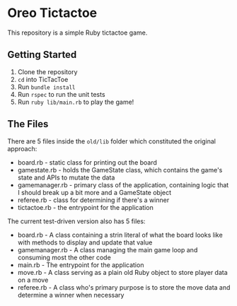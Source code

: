 # Oreo Tictactoe

This repository is a simple Ruby tictactoe game.

## Getting Started

1. Clone the repository
2. `cd` into TicTacToe
3. Run `bundle install`
4. Run `rspec` to run the unit tests
5. Run `ruby lib/main.rb` to play the game!

## The Files

There are 5 files inside the `old/lib` folder which constituted the original approach:

* board.rb - static class for printing out the board
* gamestate.rb - holds the GameState class, which contains the game's state and APIs to mutate the data
* gamemanager.rb - primary class of the application, containing logic that I should break up a bit more and a GameState object
* referee.rb - class for determining if there's a winner
* tictactoe.rb - the entrypoint for the application

The current test-driven version also has 5 files:

* board.rb - A class containing a strin literal of what the board looks like with methods to display and update that value
* gamemanager.rb - A class managing the main game loop and consuming most the other code
* main.rb - The entrypoint for the application
* move.rb - A class serving as a plain old Ruby object to store player data on a move
* referee.rb - A class who's primary purpose is to store the move data and determine a winner when necessary
